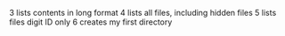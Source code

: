 3 lists contents in long format
4 lists all files, including hidden files
5 lists files digit ID only
6 creates my first directory
